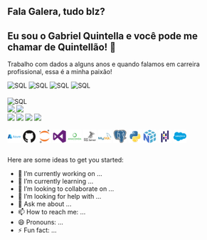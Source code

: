 ## Fala Galera, tudo blz? 

## Eu sou o Gabriel Quintella e você pode me chamar de Quintellão! 👋

Trabalho com dados a alguns anos e quando falamos em carreira profissional, essa é a minha paixão! 

<div>
<img alt='SQL' height='300' width='800' src='https://github.com/dbaassists/QuemSouEu/blob/main/exp_profissional.png'/>
<img alt='SQL' height='300' width='800' src='https://github.com/dbaassists/QuemSouEu/blob/main/tec_db.png'/>
<img alt='SQL' height='300' width='800' src='https://github.com/dbaassists/QuemSouEu/blob/main/ferra_integracao.png'/>  
<img alt='SQL' height='300' width='800' src='https://github.com/dbaassists/QuemSouEu/blob/main/seg_atuacao.png'/>
</div>

<div style='display: inline_block'><br>
<img align='center' alt='SQL' height='300' width='800' src='https://github.com/dbaassists/QuemSouEu/blob/main/linha_tempo.png'>
</div>

<div>
<a href="https://github.com/dbaassists">
<img height="180em" src="https://github-readme-stats.vercel.app/api?username=dbaassists&theme=nord&show_icons=true&include_all_commits=true&count_private=true"/>
<img height="180em" src="https://github-readme-stats.vercel.app/api/top-langs?username=dbaassists&layout=compact&langs_count=16&theme=nord"/>
</div>
  
<div>
<a href='https://github.com/dbaassists'><img src='https://img.shields.io/badge/GitHub-100000?style=for-the-badge&logo=github&logoColor=white' target='_blank'></a>
<a href='https://www.instagram.com/dbaassists/'><img src='https://img.shields.io/badge/Instagram-E4405F?style=for-the-badge&logo=instagram&logoColor=white' target='_blank'></a>
<a href='https://www.linkedin.com/in/gabriel-frederico-lacerda-quintella-12148923/'><img src='https://img.shields.io/badge/LinkedIn-0077B5?style=for-the-badge&logo=linkedin&logoColor=white' target='_blank'></a>
<a href='https://twitter.com/dbaassists'><img src='https://img.shields.io/badge/Twitter-1DA1F2?style=for-the-badge&logo=twitter&logoColor=white' target='_blank'></a>
</div>
  
<div style='display: inline_block'><br>
<img align='center' alt='SQL' height='30' width='30' src='https://raw.githubusercontent.com/devicons/devicon/master/icons/azure/azure-original-wordmark.svg'>
<img align='center' alt='SQL' height='30' width='30' src='https://raw.githubusercontent.com/devicons/devicon/master/icons/github/github-original.svg'>
<img align='center' alt='SQL' height='30' width='30' src='https://raw.githubusercontent.com/devicons/devicon/master/icons/jupyter/jupyter-original.svg'>  
<img align='center' alt='SQL' height='30' width='30' src='https://raw.githubusercontent.com/devicons/devicon/master/icons/visualstudio/visualstudio-plain.svg'>
<img align='center' alt='SQL' height='30' width='30' src='https://raw.githubusercontent.com/devicons/devicon/master/icons/anaconda/anaconda-original-wordmark.svg'>
<img align='center' alt='SQL' height='30' width='30' src='https://raw.githubusercontent.com/devicons/devicon/master/icons/microsoftsqlserver/microsoftsqlserver-plain-wordmark.svg'>
<img align='center' alt='SQL' height='30' width='30' src='https://raw.githubusercontent.com/devicons/devicon/master/icons/mysql/mysql-original-wordmark.svg'> 
<img align='center' alt='SQL' height='30' width='30' src='https://raw.githubusercontent.com/devicons/devicon/master/icons/postgresql/postgresql-original.svg'>
<img align='center' alt='SQL' height='30' width='30' src='https://raw.githubusercontent.com/devicons/devicon/master/icons/python/python-original.svg'>  
<img align='center' alt='SQL' height='30' width='30' src='https://raw.githubusercontent.com/devicons/devicon/master/icons/numpy/numpy-original.svg'>  
<img align='center' alt='SQL' height='30' width='30' src='https://raw.githubusercontent.com/devicons/devicon/master/icons/pandas/pandas-original.svg'>    
<img align='center' alt='SQL' height='30' width='30' src='https://raw.githubusercontent.com/devicons/devicon/master/icons/salesforce/salesforce-plain.svg'>
</div>  
  
##

Here are some ideas to get you started:

- 🔭 I’m currently working on ...
- 🌱 I’m currently learning ...
- 👯 I’m looking to collaborate on ...
- 🤔 I’m looking for help with ...
- 💬 Ask me about ...
- 📫 How to reach me: ...
- 😄 Pronouns: ...
- ⚡ Fun fact: ...


